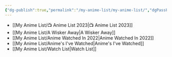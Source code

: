 ```yaml
---
{"dg-publish":true,"permalink":"/my-anime-list/my-anime-list/","dgPassFrontmatter":true,"noteIcon":"1","created":"2023-11-14T21:08:39.789+05:30","updated":"2023-12-12T00:59:02.274+05:30"}
---
```




- [[My Anime List/📺 Anime List 2023\|📺 Anime List 2023]]
- [[My Anime List/A Wisker Away\|A Wisker Away]]
- [[My Anime List/Anime Watched In 2022\|Anime Watched In 2022]]
- [[My Anime List/Anime's I've Watched\|Anime's I've Watched]]
- [[My Anime List/Watch List\|Watch List]]

